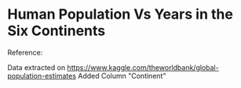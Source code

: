 # Human Population Vs Years in the Six Continents


Reference:

Data extracted on https://www.kaggle.com/theworldbank/global-population-estimates
Added Column "Continent"

